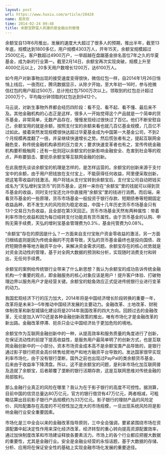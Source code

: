 ```yaml
---
layout: post
url: https://www.huxiu.com/article/28428
name: 易欢欢
time: 2014-02-24 09:48
title: 余额宝野蛮人刺激的是金融业的傲慢
---
```

余额宝自13年6月推出，发展的速度大大超过了很多人的预期，推出半年，截至13年底，规模达到1800多亿，用户规模4303万人，开年15天，余额宝规模超过2500亿元，客户数超过4900万户，一举超越在盘踞基金排名首位7年之久的华夏基金，成为新的行业第一。截至2月14日，余额宝再次实现突破，规模上升至4000亿元以上，20多天用户数增长1200万，达6100万人。

如今用户对新事物出现的接受速度变得很快，微信红包一样，自2014年1月26日悄悄上线后，一夜而红，腾讯数据显示，从除夕开始，至大年初一16时，参与抢微信红包的用户超过500万，总计抢红包7500万次以上。领取到的红包总计超过2000万个，平均每分钟领取的红包达到9412个。

马云说，对新生事物外界都会经历四阶段：看不见、看不起、看不懂、最后来不及。其他金融机构的心态正是这样，很多人一开始觉得这个产品就是一个简单的货币基金，非常简单，无数产品存在，慢慢发现经过很快过了百亿。他们不断安慰自己，余额宝用的就是余额，按照支付宝的余额来看也就几百亿基金规模，几百亿不过如此。接着突然发现规模很快达超过华夏基金成为中国第一大基金公司，不到2个月规模再度翻了一倍，并呈继续快速增长之势。然后慌张者有之，提起互联网金融色变，称传统金融机构承担的压力变大；要求快速变革者也有之，宣传传统金融机构要积极触网；还有一批则冠以余额宝的创新影响金融安全、危害到社会等的观点，声称要狙击、要扼杀余额宝等互联网金融的创新。

在此我想先谈谈余额宝的机理是怎样的，是怎样运营的。余额宝的创新来源于支付宝中的余额，由于用户把钱放在支付宝上，不能获得任何收益，阿里便采取创新，把这笔零收益的钱激活。用户将钱从支付宝转到余额宝后，支付宝公司自动把钱买成名为“天弘增利宝货币”的货币基金，这样一来你在“余额宝”里的钱就可以得到货币基金的收益，同时支付宝还允许你直接用“余额宝”里的钱进行消费。而后端，来看货币基金的一些原理，货币市场基金一般投资于银行存款、短期债券等短期固定收益品种，若不发生大的风险则为稳定收益，中国十几年历史货币市场基金只有13个交易日为负收益，且全部在第3天回正。货币市场基金天然有两种属性：带着利率市场化收益和因为每日结转支付功能具有货币属性。由于货币基金的认购、申购无需手续费，天弘的增利宝基金管理费为0.3%，基金托管费为0.08%。

“余额宝”存在的原因是什么？一方面来自支付宝账户资金零收益的激活，另一方面归根结底则是因为传统金融的不完善导致，天弘的货币基金最终也是投向国债、政府短期债券等地方融资平台中，来解决资金需求问题。余额宝存在的核心优势就是对资金流动性的管理，基于对全网大数据的预测和分析，实现随时消费支付和转出，无任何手续费。

余额宝的案例给传统银行业带来了什么新思想？我认为余额宝的成功告诉传统金融机构一个重要的观点，即金融服务的核心对象应该是用户！提升客户体验、打破物理边界以服务用户才是经营关键。余额宝的鲶鱼效应正式促进传统银行业进行变革的动力。

我国宏观经济下行的压力加大，2014年将是中国经济增长阶段转换的重要一年，改革将是未来3—5年推动中国经济发展的主要动力。金融改革、土地改革、财税体制改革和新型城镇化建设将是2014年我国改革的四大方向。回顾过去的金融改革，无论是加入WTO还是各种金融创新政策的推出，唯有市场化才是金融改革的新出路。金融改革停滞、扼杀只会让中国经济处于更加危险的境地。

余额宝作为互联网金融创新中的一种，从提高效率和服务质量的角度进行了创新，在保证流动性的前提下提高收益性，是服务用户最简单明了的创新方式，也是互联网金融创新中的一小部分。资本市场资金成本高不是余额宝类产品导致的，是银行通过影子银行把资金高价转售给房地产和地方融资平台导致的。发达国家很早实现利率市场化，由于没有银行垄断，国外之前也出现过PayPal的类余额货币基金，后来由于收益率下降清盘。所以，这不是余额宝的问题，是利率市场化加互联网普及造就了余额宝，后者颠覆了垄断的银行活期存款，这是互联网思维对传统金融的局部胜利。

那么金融行业真正的风险在哪里？我认为在于影子银行的高度不可控性。据测算，目前中国的信贷总量达80万亿元，官方的银行借贷有47万亿元，两者相减，可粗略估算出目前影子银行产品规模约为33万亿元。影子银行的理财产品的风险定价、风险配置存在高度的不可控性加之庞大的市场规模，一旦出现系统风险将是影响金融行业安全重要因素。

市场化是三中全会以来的金融改革指导原则，三中全会强调，要紧紧围绕市场在资源配置中起决定性作用来深化经济改革，经济转型的重心转向提高资源配置效率，通过加快制度改革和市场建设释放各要素活力。市场上的各个行业都应把握大数据的重要性，尤其是金融行业。安全是金融业经营的永恒话题，基于大数据的存储、分析、应用将在保证安全性的基础上实现金融市场化发展的重要途径。

